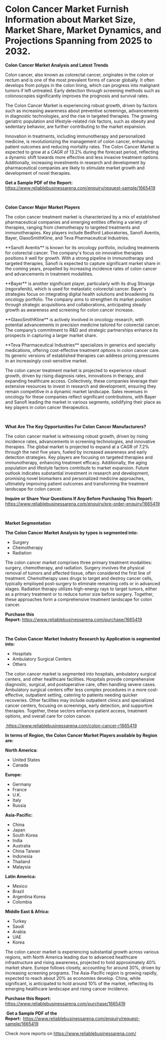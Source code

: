<p><h1>Colon Cancer Market Furnish Information about Market Size, Market Share, Market Dynamics, and Projections Spanning from 2025 to 2032.</h1></p><p><strong>Colon Cancer Market Analysis and Latest Trends</strong></p>
<p><p>Colon cancer, also known as colorectal cancer, originates in the colon or rectum and is one of the most prevalent forms of cancer globally. It often develops from polyps in the colon lining, which can progress into malignant tumors if left untreated. Early detection through screening methods such as colonoscopies significantly improves the prognosis and survival rates.</p><p>The Colon Cancer Market is experiencing robust growth, driven by factors such as increasing awareness about preventive screenings, advancements in diagnostic technologies, and the rise in targeted therapies. The growing geriatric population and lifestyle-related risk factors, such as obesity and sedentary behavior, are further contributing to the market expansion.</p><p>Innovation in treatments, including immunotherapy and personalized medicine, is revolutionizing the management of colon cancer, enhancing patient outcomes and reducing mortality rates. The Colon Cancer Market is expected to grow at a CAGR of 13.2% during the forecast period, reflecting a dynamic shift towards more effective and less invasive treatment options. Additionally, increasing investments in research and development by pharmaceutical companies are likely to stimulate market growth and development of novel therapies.</p></p>
<p><strong>Get a Sample PDF of the Report:&nbsp;</strong> <a href="https://www.reliablebusinessarena.com/enquiry/request-sample/1665419?utm_campaign=2527&utm_medium=2&utm_source=Github&utm_content=ia&utm_term=03032025&utm_id=colon-cancer">https://www.reliablebusinessarena.com/enquiry/request-sample/1665419</a></p>
<p>&nbsp;</p>
<p><strong>Colon Cancer Major Market Players</strong></p>
<p><p>The colon cancer treatment market is characterized by a mix of established pharmaceutical companies and emerging entities offering a variety of therapies, ranging from chemotherapy to targeted treatments and immunotherapies. Key players include Bedford Laboratories, Sanofi Aventis, Bayer, GlaxoSmithKline, and Teva Pharmaceutical Industries.</p><p>**Sanofi Aventis** is known for its oncology portfolio, including treatments for colorectal cancer. The company's focus on innovative therapies positions it well for growth. With a strong pipeline in immunotherapy and targeted therapies, Sanofi is expected to capture significant market share in the coming years, propelled by increasing incidence rates of colon cancer and advancements in treatment modalities.</p><p>**Bayer** is another significant player, particularly with its drug Stivarga (regorafenib), which is used for metastatic colorectal cancer. Bayer's strategies focus on integrating digital health solutions and broadening its oncology portfolio. The company aims to strengthen its market position through strategic acquisitions and collaborations, anticipating steady growth as awareness and screening for colon cancer increase.</p><p>**GlaxoSmithKline** is actively involved in oncology research, with potential advancements in precision medicine tailored for colorectal cancer. The company’s commitment to R&D and strategic partnerships enhance its prospects in capturing a larger market share.</p><p>**Teva Pharmaceutical Industries** specializes in generics and specialty medications, offering cost-effective treatment options in colon cancer care. Its generic versions of established therapies can address pricing pressures in an increasingly cost-sensitive market.</p><p>The colon cancer treatment market is projected to experience robust growth, driven by rising diagnosis rates, innovations in therapy, and expanding healthcare access. Collectively, these companies leverage their extensive resources to invest in research and development, ensuring they remain competitive in a dynamic market landscape. Sales revenues in oncology for these companies reflect significant contributions, with Bayer and Sanofi leading the market in various segments, solidifying their place as key players in colon cancer therapeutics.</p></p>
<p>&nbsp;</p>
<p><strong>What Are The Key Opportunities For Colon Cancer Manufacturers?</strong></p>
<p><p>The colon cancer market is witnessing robust growth, driven by rising incidence rates, advancements in screening technologies, and innovative therapies. The global market is projected to expand at a CAGR of 7.2% through the next five years, fueled by increased awareness and early detection strategies. Key players are focusing on targeted therapies and immunotherapy, enhancing treatment efficacy. Additionally, the aging population and lifestyle factors contribute to market expansion. Future outlook indicates substantial investment in research and development, promising novel biomarkers and personalized medicine approaches, ultimately improving patient outcomes and transforming the treatment landscape for colon cancer.</p></p>
<p><strong>Inquire or Share Your Questions If Any Before Purchasing This Report:</strong> <a href="https://www.reliablebusinessarena.com/enquiry/pre-order-enquiry/1665419?utm_campaign=2527&utm_medium=2&utm_source=Github&utm_content=ia&utm_term=03032025&utm_id=colon-cancer">https://www.reliablebusinessarena.com/enquiry/pre-order-enquiry/1665419</a></p>
<p>&nbsp;</p>
<p><strong>Market Segmentation</strong></p>
<p><strong>The Colon Cancer Market Analysis by types is segmented into:</strong></p>
<p><ul><li>Surgery</li><li>Chemotherapy</li><li>Radiation</li></ul></p>
<p><p>The colon cancer market comprises three primary treatment modalities: surgery, chemotherapy, and radiation. Surgery involves the physical removal of tumors and affected tissue, often considered the first line of treatment. Chemotherapy uses drugs to target and destroy cancer cells, typically employed post-surgery to eliminate remaining cells or in advanced stages. Radiation therapy utilizes high-energy rays to target tumors, either as a primary treatment or to reduce tumor size before surgery. Together, these approaches form a comprehensive treatment landscape for colon cancer.</p></p>
<p><strong>Purchase this Report:&nbsp;</strong><a href="https://www.reliablebusinessarena.com/purchase/1665419?utm_campaign=2527&utm_medium=2&utm_source=Github&utm_content=ia&utm_term=03032025&utm_id=colon-cancer">https://www.reliablebusinessarena.com/purchase/1665419</a></p>
<p>&nbsp;</p>
<p><strong>The Colon Cancer Market Industry Research by Application is segmented into:</strong></p>
<p><ul><li>Hospitals</li><li>Ambulatory Surgical Centers</li><li>Others</li></ul></p>
<p><p>The colon cancer market is segmented into hospitals, ambulatory surgical centers, and other healthcare facilities. Hospitals provide comprehensive diagnostic, surgical, and postoperative care, often handling severe cases. Ambulatory surgical centers offer less complex procedures in a more cost-effective, outpatient setting, catering to patients needing quicker recoveries. Other facilities may include outpatient clinics and specialized cancer centers, focusing on screenings, early detection, and supportive therapies. Together, these sectors enhance patient access, treatment options, and overall care for colon cancer.</p></p>
<p><a href="https://www.reliablebusinessarena.com/colon-cancer-r1665419?utm_campaign=2527&utm_medium=2&utm_source=Github&utm_content=ia&utm_term=03032025&utm_id=colon-cancer">&nbsp;https://www.reliablebusinessarena.com/colon-cancer-r1665419</a></p>
<p><strong>In terms of Region, the Colon Cancer Market Players available by Region are:</strong></p>
<p>
    <p> <strong> North America: </strong>
        <ul>
            <li>United States</li>
            <li>Canada</li>
        </ul>
        </p> 
    <p> <strong> Europe: </strong>
        <ul>
            <li>Germany</li>
            <li>France</li>
            <li>U.K.</li>
            <li>Italy</li>
            <li>Russia</li>
        </ul>
        </p> 
    <p> <strong> Asia-Pacific: </strong>
        <ul>
            <li>China</li>
            <li>Japan</li>
            <li>South Korea</li>
            <li>India</li>
            <li>Australia</li>
            <li>China Taiwan</li>
            <li>Indonesia</li>
            <li>Thailand</li>
            <li>Malaysia</li>
        </ul>
        </p> 
    <p> <strong> Latin America: </strong>
        <ul>
            <li>Mexico</li>
            <li>Brazil</li>
            <li>Argentina Korea</li>
            <li>Colombia</li>
        </ul>
        </p> 
    <p> <strong> Middle East & Africa: </strong>
        <ul>
            <li>Turkey</li>
            <li>Saudi</li>
            <li>Arabia</li>
            <li>UAE</li>
            <li>Korea</li>
        </ul>
    </p>
    </p>
<p><p>The colon cancer market is experiencing substantial growth across various regions, with North America leading due to advanced healthcare infrastructure and rising awareness, projected to hold approximately 40% market share. Europe follows closely, accounting for around 30%, driven by increasing screening programs. The Asia-Pacific region is growing rapidly, expected to reach about 20% as economies develop. China, while significant, is anticipated to hold around 10% of the market, reflecting its emerging healthcare landscape and rising cancer incidence.</p></p>
<p><strong>Purchase this Report: </strong><a href="https://www.reliablebusinessarena.com/purchase/1665419?utm_campaign=2527&utm_medium=2&utm_source=Github&utm_content=ia&utm_term=03032025&utm_id=colon-cancer">https://www.reliablebusinessarena.com/purchase/1665419</a></p>
<p>&nbsp;<strong>Get a Sample PDF of the Report:&nbsp;&nbsp;</strong><a href="https://www.reliablebusinessarena.com/enquiry/request-sample/1665419?utm_campaign=2527&utm_medium=2&utm_source=Github&utm_content=ia&utm_term=03032025&utm_id=colon-cancer">https://www.reliablebusinessarena.com/enquiry/request-sample/1665419</a></p>
<p><strong></strong></p>
<p>Check more reports on <a href="https://www.reliablebusinessarena.com/?utm_campaign=2527&utm_medium=2&utm_source=Github&utm_content=ia&utm_term=03032025&utm_id=colon-cancer">https://www.reliablebusinessarena.com/</a></p>